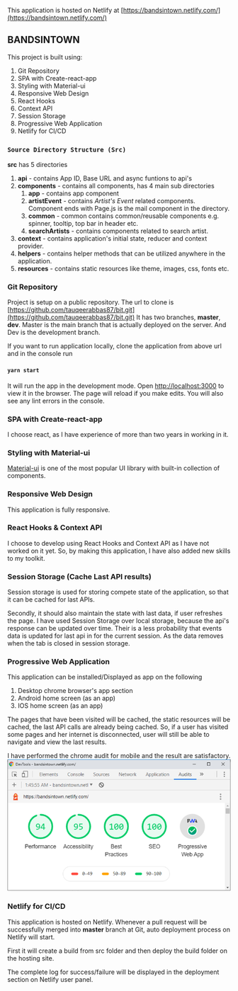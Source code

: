 This application is hosted on Netlify at [https://bandsintown.netlify.com/](https://bandsintown.netlify.com/)
## BANDSINTOWN

This project is built using:
1. Git Repository
2. SPA with Create-react-app
3. Styling with Material-ui 
4. Responsive Web Design
5. React Hooks
6. Context API
7. Session Storage
8. Progressive Web Application
9. Netlify for CI/CD

### `Source Directory Structure (Src)`
**src** has 5 directories 
1. **api** - contains App ID, Base URL and async funtions to api's
2. **components** - contains all components, has 4 main sub directories
    1. **app** - contains app component
    2. **artistEvent** - contains *Artist's Event* related components. Component ends with Page.js is the mail component in the directory.
    3. **common** - common contains common/reusable components e.g. spinner, tooltip, top bar in header etc.
    4. **searchArtists** - contains components related to search artist.
3. **context** - contains application's initial state, reducer and context provider.
4. **helpers** - contains helper methods that can be utilized anywhere in the application.
5. **resources** - contains static resources like theme, images, css, fonts etc.

### Git Repository

Project is setup on a public repository. The url to clone is [https://github.com/tauqeerabbas87/bit.git](https://github.com/tauqeerabbas87/bit.git)
It has two branches, **master**, **dev**. Master is the main branch that is actually deployed on the server. And Dev is the development branch.

If you want to run application locally, clone the application from above url and in the console run 
#### `yarn start` 
It will run the app in the development mode. Open [http://localhost:3000](http://localhost:3000) to view it in the browser.
The page will reload if you make edits. You will also see any lint errors in the console.


### SPA with Create-react-app

I choose react, as I have experience of more than two years in working in it.

### Styling with Material-ui

[Material-ui](https://material-ui.com/) is one of the most popular UI library with built-in collection of components. 

### Responsive Web Design

This application is fully responsive.

### React Hooks & Context API

I choose to develop using React Hooks and Context API as I have not worked on it yet. So, by making this application, I have also added new skills to my toolkit.

### Session Storage (Cache Last API results)

Session storage is used for storing compete state of the application, so that it can be cached for last APIs.

Secondly, it should also maintain the state with last data, if user refreshes the page. I have used Session Storage over local storage, because the api's response can be updated over time. Their is a less probability that events data is updated for last api in for the current session. As the data removes when the tab is closed in session storage.

### Progressive Web Application

This application can be installed/Displayed as app on the following
 1. Desktop chrome browser's app section
 2. Android home screen (as an app)
 3. IOS home screen (as an app)
 
 The pages that have been visited will be cached, the static resources will be cached, the last API calls are already being cached. So, if a user has visited some pages and her internet is disconnected, user will still be able to navigate and view the last results.

I have performed the chrome audit for mobile and the result are satisfactory.
![alt text](./public/mobile_audit.png "Logo Title Text 1")

### Netlify for CI/CD

This application is hosted on Netlify. Whenever a pull request will be successfully merged into **master** branch at Git, auto deployment process on Netlify will start.
 
 First it will create a build from src folder and then deploy the build folder on the hosting site.
 
 The complete log for success/failure will be displayed in the deployment section on Netlify user panel.
